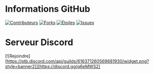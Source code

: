 # Informations GitHub
[![Contributeurs][contributors-shield]][contributors-url]
[![Forks][forks-shield]][forks-url]
[![Étoiles][stars-shield]][stars-url]
[![Issues][issues-shield]][issues-url]

[contributors-shield]: https://img.shields.io/github/contributors/othneildrew/Best-README-Template.svg?style=for-the-badge&logo=github
[contributors-url]: https://github.com/Nyfos/KoroiBotCommunity/graphs/contributors
[forks-shield]: https://img.shields.io/github/forks/Nyfos/KoroiBotCommunity.svg?style=for-the-badge&logo=github
[forks-url]: https://github.com/Nyfos/KoroiBotCommunity/network/members
[stars-shield]: https://img.shields.io/github/stars/Nyfos/KoroiBotCommunity.svg?style=for-the-badge&logo=github
[stars-url]: https://github.com/Nyfos/KoroiBotCommunity/stargazers
[issues-shield]: https://img.shields.io/github/issues/Nyfos/KoroiBotCommunity.svg?style=for-the-badge&logo=github
[issues-url]: https://github.com/Nyfos/KoroiBotCommunity/issues

# Serveur Discord
[![Rejoindre][https://ptb.discord.com/api/guilds/616371260569681930/widget.png?style=banner2]][https://discord.gg/q6eMWS2]
